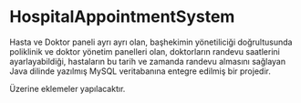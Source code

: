 # HospitalAppointmentSystem
Hasta ve Doktor paneli ayrı ayrı olan, başhekimin yönetiliciği doğrultusunda poliklinik ve doktor yönetim panelleri olan, doktorların randevu saatlerini ayarlayabildiği, hastaların bu tarih ve zamanda randevu almasını sağlayan Java dilinde yazılmış MySQL veritabanına entegre edilmiş bir projedir.

Üzerine eklemeler yapılacaktır.
